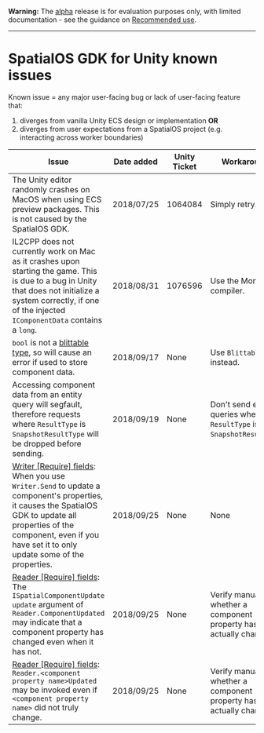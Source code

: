 **Warning:** The [alpha](https://docs.improbable.io/reference/latest/shared/release-policy#maturity-stages) release is for evaluation purposes only, with limited documentation - see the guidance on [Recommended use](../README.md#recommended-use).

----

# SpatialOS GDK for Unity known issues

Known issue = any major user-facing bug or lack of user-facing feature that:
1. diverges from vanilla Unity ECS design or implementation **OR**
1. diverges from user expectations from a SpatialOS project (e.g. interacting across worker boundaries)

| Issue                                                                                                                                                                                                                                                                                                                        | Date added | Unity Ticket | Workaround?                                                           | Fixed? |
|------------------------------------------------------------------------------------------------------------------------------------------------------------------------------------------------------------------------------------------------------------------------------------------------------------------------------|------------|--------------|-----------------------------------------------------------------------|--------|
| The Unity editor randomly crashes on MacOS when using ECS preview packages. This is not caused by the SpatialOS GDK.                                                                                                                                                                                                         | 2018/07/25 | 1064084      | Simply retry.                                                         | No     |
| IL2CPP does not currently work on Mac as it crashes upon starting the game. This is due to a bug in Unity that does not initialize a system correctly, if one of the injected `IComponentData` contains a `long`.                                                                                                            | 2018/08/31 | 1076596      | Use the Mono compiler.                                                | Yes    |
| `bool` is not a [blittable type](https://docs.microsoft.com/en-us/dotnet/framework/interop/blittable-and-non-blittable-types), so will cause an error if used to store component data.                                                                                                                                       | 2018/09/17 | None         | Use `BlittableBool` instead.                                          | No     |
| Accessing component data from an entity query will segfault, therefore requests where `ResultType` is `SnapshotResultType` will be dropped before sending.                                                                                                                                                                   | 2018/09/19 | None         | Don't send entity queries where `ResultType` is `SnapshotResultType`. | No     |
| [Writer [Require] fields](content/gameobject/reading-and-writing-component-data.md#how-to-update-component-properties): When you use `Writer.Send` to update a component's properties, it causes the SpatialOS GDK to update all properties of the component, even if you have set it to only update some of the properties. | 2018/09/25 | None         | None                                                                  | No     |
| [Reader [Require] fields](content/gameobject/reading-and-writing-component-data.md#how-to-react-to-component-property-changes): The `ISpatialComponentUpdate update` argument of `Reader.ComponentUpdated` may indicate that a component property has changed even when it has not.                                          | 2018/09/25 | None         | Verify manually whether a component property has actually changed.    | No     |
| [Reader [Require] fields](content/gameobject/reading-and-writing-component-data.md#how-to-react-to-component-property-changes): `Reader.<component property name>Updated` may be invoked even if `<component property name>` did not truly change.                                                                           | 2018/09/25 | None         | Verify manually whether a component property has actually changed.    | No     |